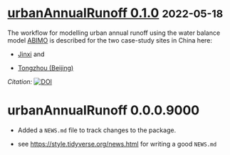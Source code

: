 # [urbanAnnualRunoff 0.1.0](https://github.com/KWB-R/urbanAnnualRunoff/tag/v0.1.0) <small>2022-05-18</small>

The workflow for modelling urban annual runoff using the water balance model [ABIMO](https://github.com/umweltatlas/abimo) is described for the 
two case-study sites in China here: 

- [Jinxi](https://kwb-r.github.io/urbanAnnualRunoff/articles/workflow_jinxi.html) and 

- [Tongzhou (Beijing)](https://kwb-r.github.io/urbanAnnualRunoff/articles/workflow_beijing.html)

*Citation:* [![DOI](https://zenodo.org/badge/doi/10.5281/zenodo.6561481.svg)](https://doi.org/10.5281/zenodo.6561481)

# urbanAnnualRunoff 0.0.0.9000

* Added a `NEWS.md` file to track changes to the package.

* see https://style.tidyverse.org/news.html for writing a good `NEWS.md`




